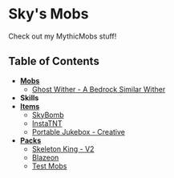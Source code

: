 # Sky's Mobs
Check out my MythicMobs stuff!

## Table of Contents
- [**Mobs**](https://github.com/SkyKiller6363/Skys-Mobs/tree/main/Mobs)
  - [Ghost Wither - A Bedrock Similar Wither](https://github.com/SkyKiller6363/Skys-Mobs/blob/main/Mobs/GhostWither_Mob.yml)
- **Skills**
- [**Items**](https://github.com/SkyKiller6363/Skys-Mobs/tree/main/Items)
  - [SkyBomb](https://github.com/SkyKiller6363/Skys-Mobs/blob/main/Items/SkyBomb.yml)
  - [InstaTNT](https://github.com/SkyKiller6363/Skys-Mobs/tree/main/Items/InstaTNT)
  - [Portable Jukebox - Creative](https://github.com/SkyKiller6363/Skys-Mobs/blob/main/Items/Portable_Jukebox.yml)
- [**Packs**](https://github.com/SkyKiller6363/Skys-Mobs/tree/main/Packs)
  - [Skeleton King - V2](https://github.com/SkyKiller6363/Skys-Mobs/tree/main/Packs/SkeletonKingV2)
  - [Blazeon](https://github.com/SkyKiller6363/Skys-Mobs/tree/main/Packs/Blazeon)
  - [Test Mobs](https://github.com/SkyKiller6363/Skys-Mobs/tree/main/Packs/TestMobs)
